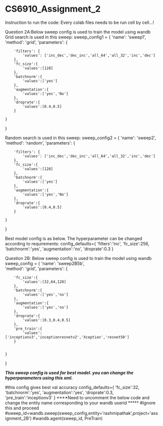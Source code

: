 # CS6910_Assignment_2

Instruction to run the code:
Every colab files needs to be run cell by cell...!

Question 2A:Below sweep config is used to train the model using wandb
Grid search is used in this sweep:
sweep_config1 = {
  'name': 'sweep1',  
  'method': 'grid',
  'parameters': {
        
        'filters': {
            'values': ['inc_dec','dec_inc','all_64','all_32','inc','dec']
        },
        'fc_size':{
            'values':[128]
        },
        'batchnorm':{
            'values':['yes']
        },
        'augmentation':{
            'values':['yes','No']   
        },
        'droprate':{
            'values':[0.4,0.5]
        }
           
    }

}

Random search is used in this sweep:
sweep_config2 = {
  'name': 'sweep2',  
  'method': 'random',
  'parameters': {
        
        'filters': {
            'values': ['inc_dec','dec_inc','all_64','all_32','inc','dec']
        },
        'fc_size':{
            'values':[128]
        },
        'batchnorm':{
            'values':['yes']
        },
        'augmentation':{
            'values':['yes','No']   
        },
        'droprate':{
            'values':[0.4,0.5]
        }
           
    }

}

Best model config is as below. The hyperparameter can be changed according to requirements:
config_defaults={
    'filters':'inc',
    'fc_size':256,
    'batchnorm':'yes',
    'augmentation':'no',
    'droprate':0.3
}

Question 2B: Below sweep config is used to train the model using wandb
sweep_config = {
  'name': 'sweep2B5b',  
  'method': 'grid',
  'parameters': {
        
        
        'fc_size':{
            'values':[32,64,128]
        },
        'batchnorm':{
            'values':['yes','no']
        },
        'augmentation':{
            'values':['yes','no']   
        },
        'droprate':{
            'values':[0.3,0.4,0.5]
        },
        'pre_train':{
            'values':['inceptionv3','inceptionresnetv2','Xception','resnet50']
        }

           
    }

}

***This sweep config is used for best model. you can change the hyperparameters using this xml.***

#this config gives best val accuracy
config_defaults={
    'fc_size':32,
    'batchnorm':'yes',
    'augmentation':'yes',
    'droprate':0.3,
    'pre_train':'inceptionv3'
}
****Need to uncomment the below code and change the entity name corresponding to your wandb userid ***** 
#Ignore this and proceed
#sweep_id=wandb.sweep(sweep_config,entity='rashmipathak',project='assignment_2B')
#wandb.agent(sweep_id, PreTrain)
